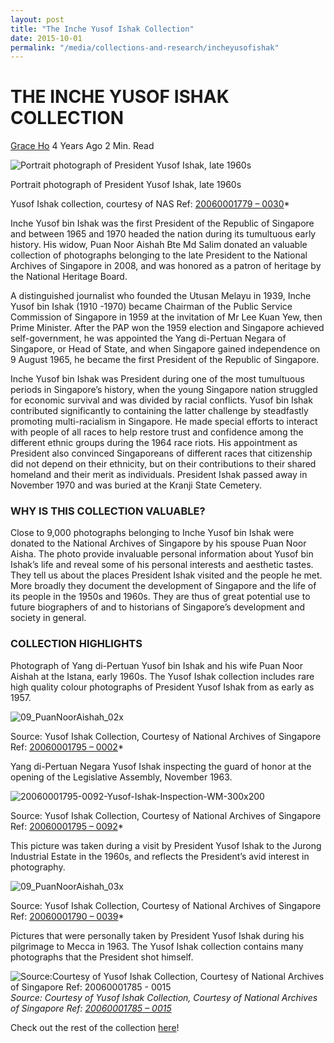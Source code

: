 ```yaml
---
layout: post
title: "The Inche Yusof Ishak Collection"
date: 2015-10-01
permalink: "/media/collections-and-research/incheyusofishak"
---
```


# THE INCHE YUSOF ISHAK COLLECTION

[Grace Ho](http://www.nas.gov.sg/blogs/offtherecord/author/nlshgs/) 4 Years Ago 2 Min. Read

![Portrait photograph of President Yusof Ishak, late 1960s](http://www.nas.gov.sg/blogs/offtherecord/wp-content/uploads/2015/04/20060001779-0030-Yusof-Ishak-Portrait-wm-243x300.jpg)

Portrait photograph of President Yusof Ishak, late 1960s 

Yusof Ishak collection, courtesy of NAS Ref: [20060001779 – 0030](http://www.nas.gov.sg/archivesonline/photographs/record-details/a5e6ac83-1162-11e3-83d5-0050568939ad)*

Inche Yusof bin Ishak was the first President of the Republic of Singapore and between 1965 and 1970 headed the nation during its tumultuous early history. His widow, Puan Noor Aishah Bte Md Salim donated an valuable collection of photographs belonging to the late President to the National Archives of Singapore in 2008, and was honored as a patron of heritage by the National Heritage Board.

A distinguished journalist who founded the Utusan Melayu in 1939, Inche Yusof bin Ishak (1910 -1970) became Chairman of the Public Service Commission of Singapore in 1959 at the invitation of Mr Lee Kuan Yew, then Prime Minister. After the PAP won the 1959 election and Singapore achieved self-government, he was appointed the Yang di-Pertuan Negara of Singapore, or Head of State, and when Singapore gained independence on 9 August 1965, he became the first President of the Republic of Singapore.

Inche Yusof bin Ishak was President during one of the most tumultuous periods in Singapore’s history, when the young Singapore nation struggled for economic survival and was divided by racial conflicts. Yusof bin Ishak contributed significantly to containing the latter challenge by steadfastly promoting multi-racialism in Singapore. He made special efforts to interact with people of all races to help restore trust and confidence among the different ethnic groups during the 1964 race riots. His appointment as President also convinced Singaporeans of different races that citizenship did not depend on their ethnicity, but on their contributions to their shared homeland and their merit as individuals. President Ishak passed away in November 1970 and was buried at the Kranji State Cemetery.

### WHY IS THIS COLLECTION VALUABLE?

Close to 9,000 photographs belonging to Inche Yusof bin Ishak were donated to the National Archives of Singapore by his spouse Puan Noor Aisha.  The photo provide invaluable personal information about Yusof bin Ishak’s life and reveal some of his personal interests and aesthetic tastes. They tell us about the places President Ishak visited and the people he met. More broadly they document the development of Singapore and the life of its people in the 1950s and 1960s. They are thus of great potential use to future biographers of and to historians of Singapore’s development and society in general.

### COLLECTION HIGHLIGHTS

Photograph of Yang di-Pertuan Yusof bin Ishak and his wife Puan Noor Aishah at the Istana, early 1960s. The Yusof Ishak collection includes rare high quality colour photographs of President Yusof Ishak from as early as 1957.

![09_PuanNoorAishah_02x](http://www.nas.gov.sg/blogs/offtherecord/wp-content/uploads/2015/04/09_PuanNoorAishah_02x.gif)

Source: Yusof Ishak Collection, Courtesy of National Archives of Singapore Ref: [20060001795 – 0002](http://www.nas.gov.sg/archivesonline/photographs/record-details/a77937a8-1162-11e3-83d5-0050568939ad)*

Yang di-Pertuan Negara Yusof Ishak inspecting the guard of honor at the opening of the Legislative Assembly, November 1963.

![20060001795-0092-Yusof-Ishak-Inspection-WM-300x200](http://www.nas.gov.sg/blogs/offtherecord/wp-content/uploads/2015/04/20060001795-0092-Yusof-Ishak-Inspection-WM-300x2001.jpg)

Source: Yusof Ishak Collection, Courtesy of National Archives of Singapore Ref: [20060001795 – 0092](http://www.nas.gov.sg/archivesonline/photographs/record-details/a6a96dd1-1162-11e3-83d5-0050568939ad)*

This picture was taken during a visit by President Yusof Ishak to the Jurong Industrial Estate in the 1960s, and reflects the President’s avid interest in photography.

![09_PuanNoorAishah_03x](http://www.nas.gov.sg/blogs/offtherecord/wp-content/uploads/2015/04/09_PuanNoorAishah_03x.gif)

Source: Yusof Ishak Collection, Courtesy of National Archives of Singapore Ref: [20060001790 – 0039](http://www.nas.gov.sg/archivesonline/photographs/record-details/a69d3a3e-1162-11e3-83d5-0050568939ad)*

Pictures that were personally taken by President Yusof Ishak during his pilgrimage to Mecca in 1963. The Yusof Ishak collection contains many photographs that the President shot himself.

![Source:Courtesy of Yusof Ishak Collection, Courtesy of National Archives of Singapore Ref: 20060001785 - 0015](http://www.nas.gov.sg/blogs/offtherecord/wp-content/uploads/2015/04/Yusof-Ishak.gif)*Source: Courtesy of Yusof Ishak Collection, Courtesy of National Archives of Singapore Ref: [20060001785 – 0015](http://www.nas.gov.sg/archivesonline/photographs/record-details/a875808a-1162-11e3-83d5-0050568939ad)*

Check out the rest of the collection [here](http://www.nas.gov.sg/archivesonline/photographs/source-details/638)!